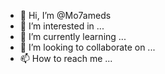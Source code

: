 - 👋 Hi, I’m @Mo7ameds
- 👀 I’m interested in ...
- 🌱 I’m currently learning ...
- 💞️ I’m looking to collaborate on ...
- 📫 How to reach me ...

<!---
Mo7ameds/Mo7ameds is a ✨ special ✨ repository because its `README.md` (this file) appears on your GitHub profile.
You can click the Preview link to take a look at your changes.
--->

